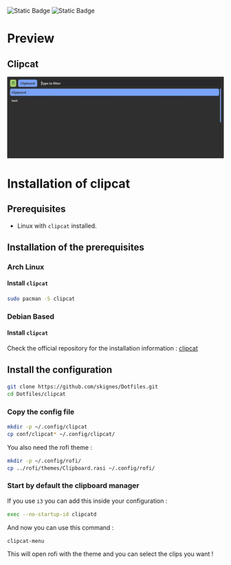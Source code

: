 ![Static Badge](https://img.shields.io/badge/Works_On-My_Machine-blue)
![Static Badge](https://img.shields.io/badge/Not_a_Bug-A_Feature-red)

# Preview

## Clipcat

![clipcat](../Previews/ClipCat.jpg)

# Installation of clipcat

## Prerequisites

- Linux with `clipcat` installed.

## Installation of the prerequisites

### Arch Linux

#### Install `clipcat`

```bash
sudo pacman -S clipcat
```

### Debian Based

#### Install `clipcat`

Check the official repository for the installation information : [clipcat](https://github.com/xrelkd/clipcat/blob/develop/docs/INSTALL.md#debian-and-ubuntu-derivatives)

## Install the configuration

```bash
git clone https://github.com/skignes/Dotfiles.git
cd Dotfiles/clipcat
```

### Copy the config file

```bash
mkdir -p ~/.config/clipcat
cp conf/clipcat* ~/.config/clipcat/
```

You also need the rofi theme :

```bash
mkdir -p ~/.config/rofi/
cp ../rofi/themes/Clipboard.rasi ~/.config/rofi/
```

### Start by default the clipboard manager

If you use `i3` you can add this inside your configuration :

```bash
exec --no-startup-id clipcatd
```

And now you can use this command :

```bash
clipcat-menu
```

This will open rofi with the theme and you can select the clips you want !
